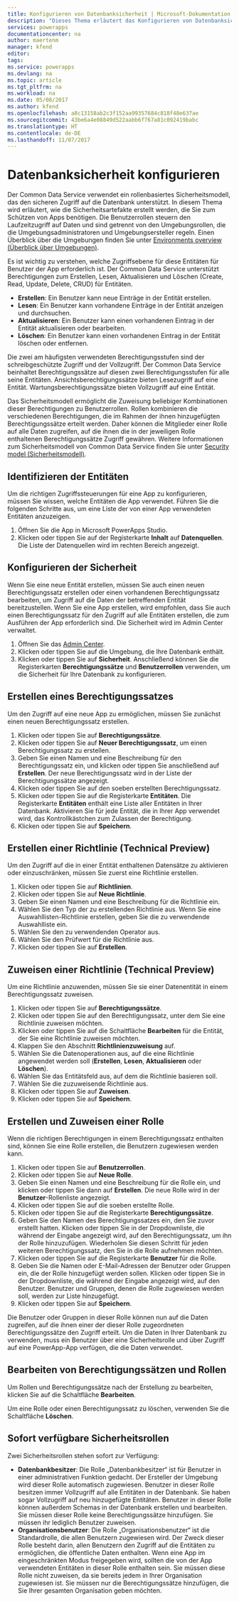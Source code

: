 ```yaml
---
title: Konfigurieren von Datenbanksicherheit | Microsoft-Dokumentation
description: "Dieses Thema erläutert das Konfigurieren von Datenbanksicherheit."
services: powerapps
documentationcenter: na
author: maertenm
manager: kfend
editor: 
tags: 
ms.service: powerapps
ms.devlang: na
ms.topic: article
ms.tgt_pltfrm: na
ms.workload: na
ms.date: 05/08/2017
ms.author: kfend
ms.openlocfilehash: a8c13158ab2c3f152aa99357684c818f48e637ae
ms.sourcegitcommit: 43be6a4e08849d522aabb6f767a81c092419babc
ms.translationtype: HT
ms.contentlocale: de-DE
ms.lasthandoff: 11/07/2017
---
```

# <a name="configure-database-security"></a>Datenbanksicherheit konfigurieren
Der Common Data Service verwendet ein rollenbasiertes Sicherheitsmodell, das den sicheren Zugriff auf die Datenbank unterstützt. In diesem Thema wird erläutert, wie die Sicherheitsartefakte erstellt werden, die Sie zum Schützen von Apps benötigen. Die Benutzerrollen steuern den Laufzeitzugriff auf Daten und sind getrennt von den Umgebungsrollen, die die Umgebungsadministratoren und Umgebungsersteller regeln. Einen Überblick über die Umgebungen finden Sie unter [Environments overview (Überblick über Umgebungen)](environments-overview.md).

Es ist wichtig zu verstehen, welche Zugriffsebene für diese Entitäten für Benutzer der App erforderlich ist. Der Common Data Service unterstützt Berechtigungen zum Erstellen, Lesen, Aktualisieren und Löschen (Create, Read, Update, Delete, CRUD) für Entitäten.

* **Erstellen**: Ein Benutzer kann neue Einträge in der Entität erstellen.
* **Lesen**: Ein Benutzer kann vorhandene Einträge in der Entität anzeigen und durchsuchen.
* **Aktualisieren**: Ein Benutzer kann einen vorhandenen Eintrag in der Entität aktualisieren oder bearbeiten.
* **Löschen**: Ein Benutzer kann einen vorhandenen Eintrag in der Entität löschen oder entfernen.

Die zwei am häufigsten verwendeten Berechtigungsstufen sind der schreibgeschützte Zugriff und der Vollzugriff. Der Common Data Service beinhaltet Berechtigungssätze auf diesen zwei Berechtigungsstufen für alle seine Entitäten. Ansichtsberechtigungssätze bieten Lesezugriff auf eine Entität. Wartungsberechtigungssätze bieten Vollzugriff auf eine Entität.

Das Sicherheitsmodell ermöglicht die Zuweisung beliebiger Kombinationen dieser Berechtigungen zu Benutzerrollen. Rollen kombinieren die verschiedenen Berechtigungen, die im Rahmen der ihnen hinzugefügten Berechtigungssätze erteilt werden. Daher können die Mitglieder einer Rolle auf alle Daten zugreifen, auf die ihnen die in der jeweiligen Rolle enthaltenen Berechtigungssätze Zugriff gewähren. Weitere Informationen zum Sicherheitsmodell von Common Data Service finden Sie unter [Security model (Sicherheitsmodell)](https://docs.microsoft.com/en-us/common-data-service/entity-reference/security-model).

## <a name="identify-the-entities"></a>Identifizieren der Entitäten
Um die richtigen Zugriffssteuerungen für eine App zu konfigurieren, müssen Sie wissen, welche Entitäten die App verwendet. Führen Sie die folgenden Schritte aus, um eine Liste der von einer App verwendeten Entitäten anzuzeigen.

1. Öffnen Sie die App in Microsoft PowerApps Studio.
2. Klicken oder tippen Sie auf der Registerkarte **Inhalt** auf **Datenquellen**. Die Liste der Datenquellen wird im rechten Bereich angezeigt.

## <a name="configure-security"></a>Konfigurieren der Sicherheit
Wenn Sie eine neue Entität erstellen, müssen Sie auch einen neuen Berechtigungssatz erstellen oder einen vorhandenen Berechtigungssatz bearbeiten, um Zugriff auf die Daten der betreffenden Entität bereitzustellen. Wenn Sie eine App erstellen, wird empfohlen, dass Sie auch einen Berechtigungssatz für den Zugriff auf alle Entitäten erstellen, die zum Ausführen der App erforderlich sind. Die Sicherheit wird im Admin Center verwaltet.

1. Öffnen Sie das [Admin Center](https://admin.powerapps.com).
2. Klicken oder tippen Sie auf die Umgebung, die Ihre Datenbank enthält.
3. Klicken oder tippen Sie auf **Sicherheit**. Anschließend können Sie die Registerkarten **Berechtigungssätze** und **Benutzerrollen** verwenden, um die Sicherheit für Ihre Datenbank zu konfigurieren.

## <a name="create-a-permission-set"></a>Erstellen eines Berechtigungssatzes
Um den Zugriff auf eine neue App zu ermöglichen, müssen Sie zunächst einen neuen Berechtigungssatz erstellen.

1. Klicken oder tippen Sie auf **Berechtigungssätze**.
2. Klicken oder tippen Sie auf **Neuer Berechtigungssatz**, um einen Berechtigungssatz zu erstellen.
3. Geben Sie einen Namen und eine Beschreibung für den Berechtigungssatz ein, und klicken oder tippen Sie anschließend auf **Erstellen**. Der neue Berechtigungssatz wird in der Liste der Berechtigungssätze angezeigt.
4. Klicken oder tippen Sie auf den soeben erstellten Berechtigungssatz.
5. Klicken oder tippen Sie auf die Registerkarte **Entitäten**. Die Registerkarte **Entitäten** enthält eine Liste aller Entitäten in Ihrer Datenbank. Aktivieren Sie für jede Entität, die in Ihrer App verwendet wird, das Kontrollkästchen zum Zulassen der Berechtigung.
6. Klicken oder tippen Sie auf **Speichern**.

## <a name="create-a-policy-technical-preview"></a>Erstellen einer Richtlinie (Technical Preview)
Um den Zugriff auf die in einer Entität enthaltenen Datensätze zu aktivieren oder einzuschränken, müssen Sie zuerst eine Richtlinie erstellen.

1. Klicken oder tippen Sie auf **Richtlinien**.
2. Klicken oder tippen Sie auf **Neue Richtlinie**.
3. Geben Sie einen Namen und eine Beschreibung für die Richtlinie ein.
4. Wählen Sie den Typ der zu erstellenden Richtlinie aus. Wenn Sie eine Auswahllisten-Richtlinie erstellen, geben Sie die zu verwendende Auswahlliste ein.
5. Wählen Sie den zu verwendenden Operator aus.
6. Wählen Sie den Prüfwert für die Richtlinie aus.
7. Klicken oder tippen Sie auf **Erstellen**.

## <a name="assign-a-policy-technical-preview"></a>Zuweisen einer Richtlinie (Technical Preview)
Um eine Richtlinie anzuwenden, müssen Sie sie einer Datenentität in einem Berechtigungssatz zuweisen.

1. Klicken oder tippen Sie auf **Berechtigungssätze**.
2. Klicken oder tippen Sie auf den Berechtigungssatz, unter dem Sie eine Richtlinie zuweisen möchten.
3. Klicken oder tippen Sie auf die Schaltfläche **Bearbeiten** für die Entität, der Sie eine Richtlinie zuweisen möchten.
4. Klappen Sie den Abschnitt **Richtlinienzuweisung** auf.
5. Wählen Sie die Datenoperationen aus, auf die eine Richtlinie angewendet werden soll (**Erstellen**, **Lesen**, **Aktualisieren** oder **Löschen**).
6. Wählen Sie das Entitätsfeld aus, auf dem die Richtlinie basieren soll.
7. Wählen Sie die zuzuweisende Richtlinie aus.
8. Klicken oder tippen Sie auf **Zuweisen**.
9. Klicken oder tippen Sie auf **Speichern**.

## <a name="create-and-assign-a-role"></a>Erstellen und Zuweisen einer Rolle
Wenn die richtigen Berechtigungen in einem Berechtigungssatz enthalten sind, können Sie eine Rolle erstellen, die Benutzern zugewiesen werden kann.

1. Klicken oder tippen Sie auf **Benutzerrollen**.
2. Klicken oder tippen Sie auf **Neue Rolle**.
3. Geben Sie einen Namen und eine Beschreibung für die Rolle ein, und klicken oder tippen Sie dann auf **Erstellen**. Die neue Rolle wird in der **Benutzer**-Rollenliste angezeigt.
4. Klicken oder tippen Sie auf die soeben erstellte Rolle.
5. Klicken oder tippen Sie auf die Registerkarte **Berechtigungssätze**.
6. Geben Sie den Namen des Berechtigungssatzes ein, den Sie zuvor erstellt hatten. Klicken oder tippen Sie in der Dropdownliste, die während der Eingabe angezeigt wird, auf den Berechtigungssatz, um ihn der Rolle hinzuzufügen. Wiederholen Sie diesen Schritt für jeden weiteren Berechtigungssatz, den Sie in die Rolle aufnehmen möchten.
7. Klicken oder tippen Sie auf die Registerkarte **Benutzer** für die Rolle.
8. Geben Sie die Namen oder E-Mail-Adressen der Benutzer oder Gruppen ein, die der Rolle hinzugefügt werden sollen. Klicken oder tippen Sie in der Dropdownliste, die während der Eingabe angezeigt wird, auf den Benutzer. Benutzer und Gruppen, denen die Rolle zugewiesen werden soll, werden zur Liste hinzugefügt.
9. Klicken oder tippen Sie auf **Speichern**.

Die Benutzer oder Gruppen in dieser Rolle können nun auf die Daten zugreifen, auf die ihnen einer der dieser Rolle zugeordneten Berechtigungssätze den Zugriff erteilt. Um die Daten in Ihrer Datenbank zu verwenden, muss ein Benutzer über eine Sicherheitsrolle und über Zugriff auf eine PowerApp-App verfügen, die die Daten verwendet.

## <a name="edit-permission-sets-and-roles"></a>Bearbeiten von Berechtigungssätzen und Rollen
Um Rollen und Berechtigungssätze nach der Erstellung zu bearbeiten, klicken Sie auf die Schaltfläche **Bearbeiten**.

Um eine Rolle oder einen Berechtigungssatz zu löschen, verwenden Sie die Schaltfläche **Löschen**.

## <a name="out-of-box-security-roles"></a>Sofort verfügbare Sicherheitsrollen
Zwei Sicherheitsrollen stehen sofort zur Verfügung:

* **Datenbankbesitzer**: Die Rolle „Datenbankbesitzer“ ist für Benutzer in einer administrativen Funktion gedacht. Der Ersteller der Umgebung wird dieser Rolle automatisch zugewiesen. Benutzer in dieser Rolle besitzen immer Vollzugriff auf alle Entitäten in der Datenbank. Sie haben sogar Vollzugriff auf neu hinzugefügte Entitäten. Benutzer in dieser Rolle können außerdem Schemas in der Datenbank erstellen und bearbeiten. Sie müssen dieser Rolle keine Berechtigungssätze hinzufügen. Sie müssen ihr lediglich Benutzer zuweisen.
* **Organisationsbenutzer**: Die Rolle „Organisationsbenutzer“ ist die Standardrolle, die allen Benutzern zugewiesen wird. Der Zweck dieser Rolle besteht darin, allen Benutzern den Zugriff auf die Entitäten zu ermöglichen, die öffentliche Daten enthalten. Wenn eine App im eingeschränkten Modus freigegeben wird, sollten die von der App verwendeten Entitäten in dieser Rolle enthalten sein. Sie müssen diese Rolle nicht zuweisen, da sie bereits jedem in Ihrer Organisation zugewiesen ist. Sie müssen nur die Berechtigungssätze hinzufügen, die Sie Ihrer gesamten Organisation geben möchten.

